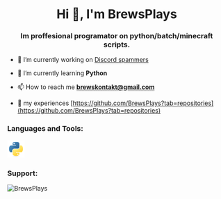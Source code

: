<h1 align="center">Hi 👋, I'm BrewsPlays</h1>
<h3 align="center">Im proffesional programator on python/batch/minecraft scripts.</h3>

- 🔭 I’m currently working on [Discord spammers](https://github.com/BrewsPlays/Gh0sterWebhookSpammer)

- 🌱 I’m currently learning **Python**

- 📫 How to reach me **brewskontakt@gmail.com**

- 📄 my experiences [https://github.com/BrewsPlays?tab=repositories](https://github.com/BrewsPlays?tab=repositories)


<h3 align="left">Languages and Tools:</h3>
<p align="left"> <a href="https://www.python.org" target="_blank" rel="noreferrer"> <img src="https://raw.githubusercontent.com/devicons/devicon/master/icons/python/python-original.svg" alt="python" width="40" height="40"/> </a> </p>

<h3 align="left">Support:</h3>
<p><a href="https://www.buymeacoffee.com/BrewsPlays"> <img align="left" src="https://cdn.buymeacoffee.com/buttons/v2/default-yellow.png" height="50" width="210" alt="BrewsPlays" /></a></p><br><br>

